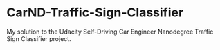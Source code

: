 # CarND-Traffic-Sign-Classifier
My solution to the Udacity Self-Driving Car Engineer Nanodegree Traffic Sign Classifier project.
